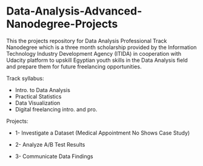 # Data-Analysis-Advanced-Nanodegree-Projects
This the projects repository for Data Analysis Professional Track Nanodegree which is a three month scholarship provided by the Information Technology Industry Development Agency (ITIDA) in cooperation with Udacity platform to upskill Egyptian youth skills in the Data Analysis field and prepare them for future freelancing opportunities.

Track syllabus:
- Intro. to Data Analysis
- Practical Statistics
- Data Visualization
- Digital freelancing intro. and pro.

Projects:

- 1- Investigate a Dataset (Medical Appointment No Shows Case Study) 

- 2- Analyze A/B Test Results 

- 3- Communicate Data Findings
